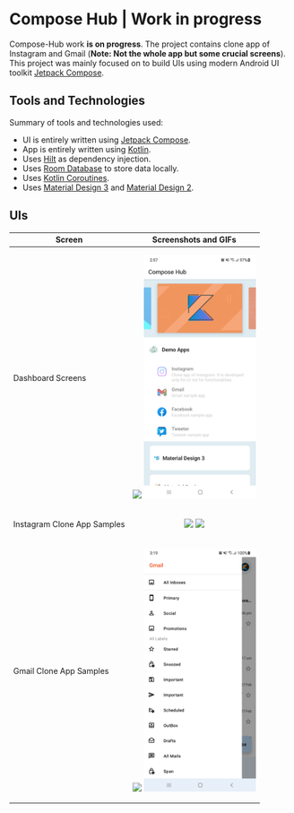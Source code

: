 # Compose Hub | Work in progress

Compose-Hub work **is on progress**. The project contains clone app of Instagram and Gmail (**Note:
Not the whole app but some crucial screens**). This project was mainly focused on to build UIs using
modern Android UI toolkit [Jetpack Compose](https://developer.android.com/jetpack/compose).

## Tools and Technologies

Summary of tools and technologies used:

- UI is entirely written using [Jetpack Compose](https://developer.android.com/jetpack/compose).
- App is entirely written using [Kotlin](https://kotlinlang.org/docs/getting-started.html).
- Uses [Hilt](https://developer.android.com/training/dependency-injection/hilt-android) as
  dependency injection.
- Uses [Room Database](https://developer.android.com/training/data-storage/room) to store data
  locally.
- Uses [Kotlin Coroutines](https://developer.android.com/kotlin/coroutines/coroutines-best-practices).
- Uses [Material Design 3](https://m3.material.io/) and [Material Design 2](https://material.io/).

## UIs

| Screen                      |                                                                                                                                            Screenshots and GIFs                                                                                                                                             |
|-----------------------------|:-----------------------------------------------------------------------------------------------------------------------------------------------------------------------------------------------------------------------------------------------------------------------------------------------------------:|
| Dashboard Screens           | <p float="left"> <img src="https://github.com/ghaleprachan/jetpack-compose-hub/blob/develop/arts/gifs/dashboard.gif?raw=true" width="200" height="auto"> <img src="https://github.com/ghaleprachan/jetpack-compose-hub/blob/develop/arts/ss/dashboard-expanded.jpg?raw=true" width="200" height="auto"></p> |
| Instagram Clone App Samples |  <p float="left"> <img src="https://github.com/ghaleprachan/jetpack-compose-hub/blob/develop/arts/gifs/insta-home.gif?raw=true" width="200" height="auto"> <img src="https://github.com/ghaleprachan/jetpack-compose-hub/blob/develop/arts/gifs/insta-profile.gif?raw=true" width="200" height="auto"></p>  |
| Gmail Clone App Samples     |    <p float="left"> <img src="https://github.com/ghaleprachan/jetpack-compose-hub/blob/develop/arts/gifs/mail-home.gif?raw=true" width="200" height="auto"> <img src="https://github.com/ghaleprachan/jetpack-compose-hub/blob/develop/arts/ss/mail-drawer.jpg?raw=true" width="200" height="auto"></p>     |
